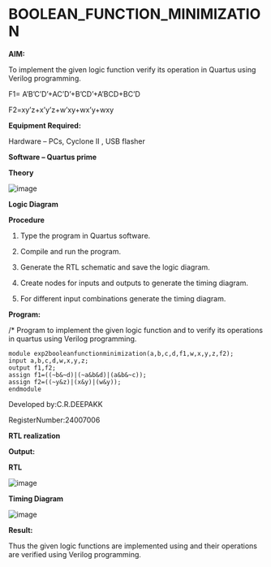 # BOOLEAN_FUNCTION_MINIMIZATION

**AIM:**

To implement the given logic function verify its operation in Quartus using Verilog programming.

F1= A’B’C’D’+AC’D’+B’CD’+A’BCD+BC’D 

F2=xy’z+x’y’z+w’xy+wx’y+wxy

**Equipment Required:**

Hardware – PCs, Cyclone II , USB flasher

**Software – Quartus prime**

**Theory**

![image](https://github.com/user-attachments/assets/16ce842c-4b02-44c7-bff2-7ac406baceff)


**Logic Diagram**


**Procedure**

1.	Type the program in Quartus software.

2.	Compile and run the program.

3.	Generate the RTL schematic and save the logic diagram.

4.	Create nodes for inputs and outputs to generate the timing diagram.

5.	For different input combinations generate the timing diagram.


**Program:**

/* Program to implement the given logic function and to verify its operations in quartus using Verilog programming. 

```
module exp2booleanfunctionminimization(a,b,c,d,f1,w,x,y,z,f2);
input a,b,c,d,w,x,y,z;
output f1,f2;
assign f1=((~b&~d)|(~a&b&d)|(a&b&~c));
assign f2=((~y&z)|(x&y)|(w&y));
endmodule 
```

Developed by:C.R.DEEPAKK

RegisterNumber:24007006


**RTL realization**

**Output:**

**RTL**

![image](https://github.com/user-attachments/assets/5a28e311-7196-41c5-826e-cf6cdd0f69d4)

**Timing Diagram**

![image](https://github.com/user-attachments/assets/92dc24bc-246f-49ae-a085-0264468fa873)


**Result:**

Thus the given logic functions are implemented using and their operations are verified using Verilog programming.

